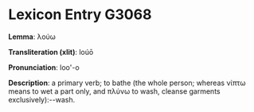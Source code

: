 # Lexicon Entry G3068

**Lemma**: λούω

**Transliteration (xlit)**: loúō

**Pronunciation**: loo'-o

**Description**:
a primary verb; to bathe (the whole person; whereas νίπτω means to wet a part only, and πλύνω to wash, cleanse garments exclusively):--wash.
